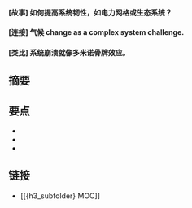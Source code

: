 #### [故事] 如何提高系统韧性，如电力网格或生态系统？


#### [连接] 气候 change as a complex system challenge.


#### [类比] 系统崩溃就像多米诺骨牌效应。


## 摘要


## 要点

- 
- 
- 

## 链接

- [[{h3_subfolder} MOC]]
